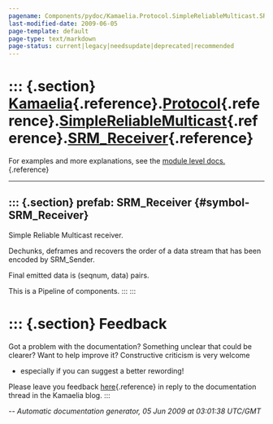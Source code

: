 ```yaml
---
pagename: Components/pydoc/Kamaelia.Protocol.SimpleReliableMulticast.SRM_Receiver
last-modified-date: 2009-06-05
page-template: default
page-type: text/markdown
page-status: current|legacy|needsupdate|deprecated|recommended
---
```

::: {.section}
[Kamaelia](/Components/pydoc/Kamaelia.html){.reference}.[Protocol](/Components/pydoc/Kamaelia.Protocol.html){.reference}.[SimpleReliableMulticast](/Components/pydoc/Kamaelia.Protocol.SimpleReliableMulticast.html){.reference}.[SRM\_Receiver](/Components/pydoc/Kamaelia.Protocol.SimpleReliableMulticast.SRM_Receiver.html){.reference}
===========================================================================================================================================================================================================================================================================================================================================

For examples and more explanations, see the [module level
docs.](/Components/pydoc/Kamaelia.Protocol.SimpleReliableMulticast.html){.reference}

------------------------------------------------------------------------

::: {.section}
prefab: SRM\_Receiver {#symbol-SRM_Receiver}
---------------------

Simple Reliable Multicast receiver.

Dechunks, deframes and recovers the order of a data stream that has been
encoded by SRM\_Sender.

Final emitted data is (seqnum, data) pairs.

This is a Pipeline of components.
:::
:::

::: {.section}
Feedback
========

Got a problem with the documentation? Something unclear that could be
clearer? Want to help improve it? Constructive criticism is very welcome
- especially if you can suggest a better rewording!

Please leave you feedback
[here](../../../cgi-bin/blog/blog.cgi?rm=viewpost&nodeid=1142023701){.reference}
in reply to the documentation thread in the Kamaelia blog.
:::

*\-- Automatic documentation generator, 05 Jun 2009 at 03:01:38 UTC/GMT*
